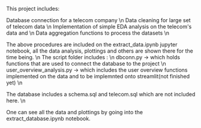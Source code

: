 This project includes:

Database connection for a telecom company \n
Data cleaning for large set of telecom data \n
Implementation of simple EDA analysis on the telecom's data and \n
Data aggregation functions to process the datasets \n


The above procedures are included on the extract_data.ipynb jupyter notebook, all the data analysis, plottings and others are shown there for the time being. \n
The script folder includes : \n
  dbconn.py -> which holds functions that are used to connect the database to the project \n
  user_overview_analysis.py -> which includes the user overview functions implemented on the data and to be implemnted onto streamlit(not finished yet) \n

  The database includes a schema.sql and telecom.sql which are not included here. \n
  
One can see all the data and plottings by going into the extract_database.ipynb notebook.